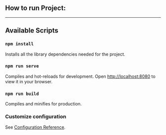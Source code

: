 ## How to run Project:
---
## Available Scripts

### `npm install`
Installs all the library dependencies needed for the project.

### `npm run serve`

Compiles and hot-reloads for development. 
Open [http://localhost:8080](http://localhost:8080) to view it in your browser.

### `npm run build`

Compiles and minifies for production.


### Customize configuration
See [Configuration Reference](https://cli.vuejs.org/config/).
